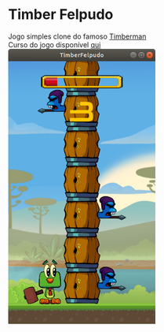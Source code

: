 # Timber Felpudo
Jogo simples clone do famoso <a href="https://store.steampowered.com/app/398710/Timberman/?l=portuguese">Timberman</a></br>
Curso do jogo disponível <a href="https://www.udemy.com/course/criacao-de-jogos-para-android-curso-completo/">qui</a></br>
<img src="demo.png" width=300>
